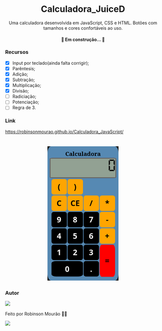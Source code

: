 <h1 align="center">Calculadora_JuiceD</h1>

<p align="center">Uma calculadora desenvolvida em JavaScript, CSS e HTML. Botões com tamanhos e cores confortáveis ao uso.</p>

<h4 align="center"> 
	🚧  Em construção...  🚧
</h4>

### Recursos

- [x] Input por teclado(ainda falta corrigir);
- [x] Parêntesis;
- [x] Adição;
- [x] Subtração;
- [x] Multiplicação;
- [x] Divisão;
- [ ] Radiciação;
- [ ] Potenciação;
- [ ] Regra de 3.

### Link

https://robinsonmourao.github.io/Calculadora_JavaScript/

<h1 align="center">
  <img alt="Calculadora JuiceD" src="./Calculadora JuiceD.png" />
</h1>

### Autor

<img src="https://avatars.githubusercontent.com/u/49078615?s=400&u=83967b35f8d7a3216118751e37824359e85c2fc9&v=4.png" />

Feito por Robinson Mourão 👋🏽
<div>
  <a href = "mailto:bob.info.guaratiba@gmail.com"><img src="https://img.shields.io/badge/-Gmail-%23333?style=for-the-badge&logo=gmail&logoColor=white" target="_blank"></a> 
</div><br>

